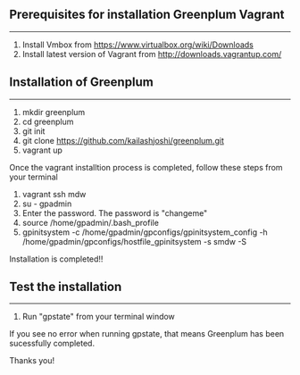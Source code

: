 Prerequisites for installation Greenplum Vagrant
------------------
------------------
1. Install Vmbox from https://www.virtualbox.org/wiki/Downloads
2. Install latest version of Vagrant from http://downloads.vagrantup.com/


Installation of Greenplum
--------------
--------------

1. mkdir greenplum
2. cd greenplum
3. git init
4. git clone https://github.com/kailashjoshi/greenplum.git
5. vagrant up

Once the vagrant installtion process is completed, follow these steps from your terminal

1. vagrant ssh mdw
2. su - gpadmin
3. Enter the password. The password is "changeme"
4. source /home/gpadmin/.bash_profile 
5. gpinitsystem -c /home/gpadmin/gpconfigs/gpinitsystem_config -h /home/gpadmin/gpconfigs/hostfile_gpinitsystem -s smdw -S

Installation is completed!!

Test the installation
--------------
--------------
1. Run "gpstate" from your terminal window

If you see no error when running gpstate, that means Greenplum has been sucessfully completed.

Thanks you!




